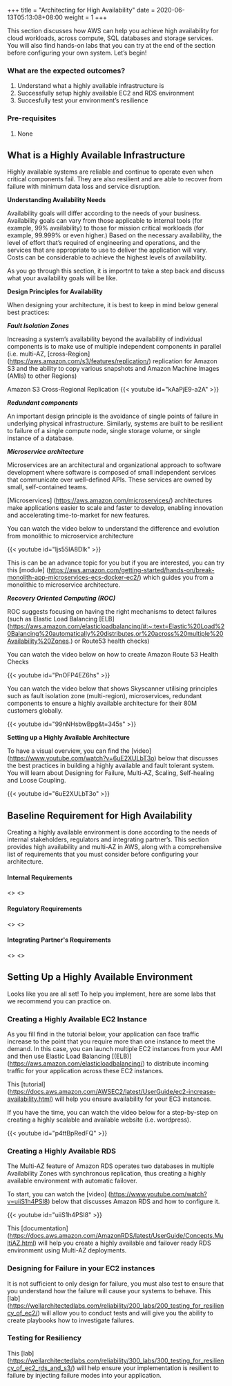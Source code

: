 +++
title = "Architecting for High Availability"
date =  2020-06-13T05:13:08+08:00
weight = 1
+++

This section discusses how AWS can help you achieve high availability for cloud workloads, across compute, SQL databases and storage services. You will also find hands-on labs that you can try at the end of the section before configuring your own system. Let’s begin!

### What are the expected outcomes?

1. Understand what a highly available infrastructure is
2. Successfully setup highly available EC2 and RDS environment
3. Succesfully test your environment’s resilience

### Pre-requisites

1. None

## What is a Highly Available Infrastructure

Highly available systems are reliable and continue to operate even when critical components fail. They are also resilient and are able to recover from failure with minimum data loss and service disruption.

**Understanding Availability Needs**

Availability goals will differ according to the needs of your business. Availability goals can vary from those applicable to internal tools (for
example, 99% availability) to those for mission critical workloads (for example,
99.999% or even higher.) Based on the necessary availability, the level of effort
that’s required of engineering and operations, and the services that are
appropriate to use to deliver the application will vary. Costs can be considerable
to achieve the highest levels of availability. 

As you go through this section, it is importnt to take a step back and discuss what your availability goals will be like.

**Design Principles for Availability**

When designing your  architecture, it is best to keep in mind below general best practices:

***Fault Isolation Zones***

Increasing a system’s availability beyond the availability of individual
components is to make use of multiple independent components in parallel (i.e. multi-AZ, [cross-Region] (https://aws.amazon.com/s3/features/replication/) replication for Amazon S3 and the ability to copy various snapshots and Amazon Machine
Images (AMIs) to other Regions)

Amazon S3 Cross-Regional Replication
{{< youtube id="kAaPjE9-a2A" >}}

***Redundant components***

An important design principle is the avoidance of single points of failure in underlying physical infrastructure.  Similarly, systems are built to be resilient to failure of
a single compute node, single storage volume, or single instance of a database. 

***Microservice architecture***

Microservices are an architectural and organizational approach to software development where software is composed of small independent services that communicate over well-defined APIs. These services are owned by small, self-contained teams.

[Microservices] (https://aws.amazon.com/microservices/) architectures make applications easier to scale and faster to develop, enabling innovation and accelerating time-to-market for new features.

You can watch the video below to understand the difference and evolution from monolithic to microservice architecture

{{< youtube id="Ijs55IA8DIk" >}}

This is can be an advance topic for you but if you are interested, you can try this [module] (https://aws.amazon.com/getting-started/hands-on/break-monolith-app-microservices-ecs-docker-ec2/) which guides you from a monolithic to microservice architecture.

***Recovery Oriented Computing (ROC)***

ROC suggests focusing on having the right
mechanisms to detect failures (such as Elastic Load Balancing [ELB] (https://aws.amazon.com/elasticloadbalancing/#:~:text=Elastic%20Load%20Balancing%20automatically%20distributes,or%20across%20multiple%20Availability%20Zones.) or Route53 health checks)

You can watch the video below on how to create Amazon Route 53 Health Checks

{{< youtube id="PnOFP4EZ6hs" >}}

You can watch the video below that shows Skyscanner utilising principles such as fault isolation zone (multi-region), microservices, redundant components to ensure a highly available architecture for their 80M customers globally.

{{< youtube id="99nNHsbwBpg&t=345s" >}}

**Setting up a Highly Available Architecture**

To have a visual overview, you can find the [video] (https://www.youtube.com/watch?v=6uE2XULbT3o) below that discusses the best practices in building a highly available and fault tolerant system. You will learn about Designing for Failure, Multi-AZ, Scaling, Self-healing and Loose Coupling.

{{< youtube id="6uE2XULbT3o" >}}

## Baseline Requirement for High Availability

Creating a highly available environment is done according to the needs of internal stakeholders, regulators and integrating partner’s. This section provides high availability and multi-AZ in AWS, along with a comprehensive list of requirements that you must consider before configuring your architecture.

#### Internal Requirements
<>
<>

#### Regulatory Requirements
<>
<>

#### Integrating Partner's Requirements
<>
<>

## Setting Up a Highly Available Environment

Looks like you are all set! To help you implement, here are some labs that we recommend you can practice on.

### Creating a Highly Available EC2 Instance


As you fill find in the tutorial below, your application can face traffic increase to the point that you require more than one instance to meet the demand. In this case, you can launch multiple EC2 instances from your AMI and then use Elastic Load Balancing [(ELB)] (https://aws.amazon.com/elasticloadbalancing/) to distribute incoming traffic for your application across these EC2 instances. 

This [tutorial] (https://docs.aws.amazon.com/AWSEC2/latest/UserGuide/ec2-increase-availability.html) will help you ensure availability for your EC3 instances.

If you have the time, you can watch the video below for a step-by-step on creating a highly scalable and available website (i.e. wordpress). 

{{< youtube id="p4ttBpRedFQ" >}}

### Creating a Highly Available RDS

The Multi-AZ feature of Amazon RDS operates two databases in multiple Availability Zones with synchronous replication, thus creating a highly available environment with automatic failover.

To start, you can watch the [video] (https://www.youtube.com/watch?v=uiiS1h4PSI8) below that discusses Amazon RDS and how to configure it.

{{< youtube id="uiiS1h4PSI8" >}}

This [documentation] (https://docs.aws.amazon.com/AmazonRDS/latest/UserGuide/Concepts.MultiAZ.html) will help you create a highly available and failover ready RDS environment using Multi-AZ deployments. 


### Designing for Failure in your EC2 instances

It is not sufficient to only design for failure, you must also test to ensure that you understand how the failure will cause your systems to behave. This [lab] (https://wellarchitectedlabs.com/reliability/200_labs/200_testing_for_resiliency_of_ec2/) will allow you to conduct tests and will give you the ability to create playbooks how to investigate failures.

### Testing for Resiliency 

This [lab] (https://wellarchitectedlabs.com/reliability/300_labs/300_testing_for_resiliency_of_ec2_rds_and_s3/) will help ensure your implementation is resilient to failure by injecting failure modes into your application. 
